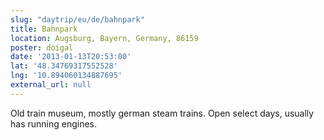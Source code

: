 ```yaml
---
slug: "daytrip/eu/de/bahnpark"
title: Bahnpark
location: Augsburg, Bayern, Germany, 86159
poster: doigal
date: '2013-01-13T20:53:00'
lat: '48.34769317552528'
lng: '10.894060134887695'
external_url: null
---
```


Old train museum, mostly german steam trains. Open select days, usually has running engines.
